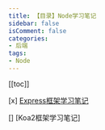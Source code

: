 ```yaml
---
title: 【目录】Node学习笔记
sidebar: false
isComment: false
categories: 
- 后端
tags: 
- Node
---
```


[[toc]]

[x] [Express框架学习笔记](Express框架学习笔记)

[] [Koa2框架学习笔记]